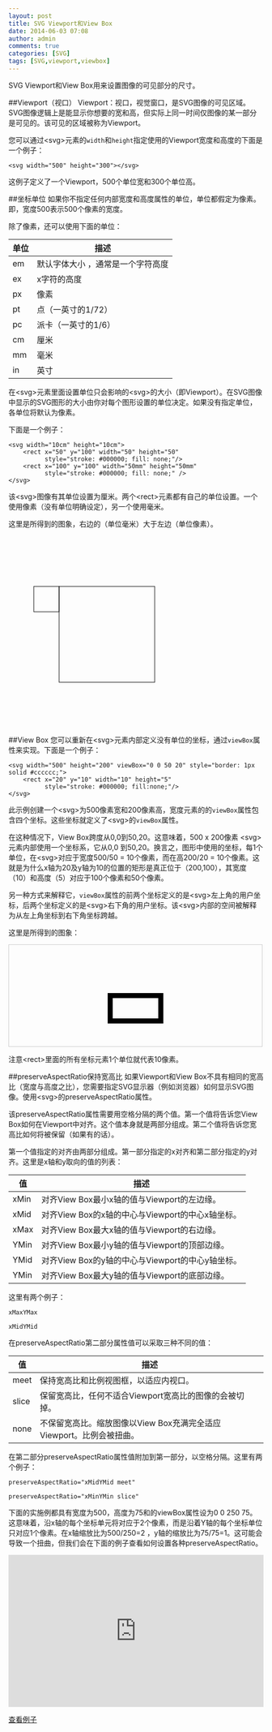 ```yaml
---
layout: post
title: SVG Viewport和View Box
date: 2014-06-03 07:08
author: admin
comments: true
categories: [SVG]
tags: [SVG,viewport,viewbox]
---
```

 
SVG Viewport和View Box用来设置图像的可见部分的尺寸。

##Viewport（视口）
Viewport：视口，视觉窗口，是SVG图像的可见区域。SVG图像逻辑上是能显示你想要的宽和高，但实际上同一时间仅图像的某一部分是可见的。该可见的区域被称为Viewport。

您可以通过&lt;svg&gt;元素的`width`和`height`指定使用的Viewport宽度和高度的下面是一个例子：

	<svg width="500" height="300"></svg>

这例子定义了一个Viewport，500个单位宽和300个单位高。

##坐标单位
如果你不指定任何内部宽度和高度属性的单位，单位都假定为像素。即，宽度500表示500个像素的宽度。

除了像素，还可以使用下面的单位：

单位 | 描述
----|-----
em	 |默认字体大小 ，通常是一个字符高度
ex	 |x字符的高度
px	 |像素
pt	 |点（一英寸的1/72）
pc	 |派卡（一英寸的1/6）
cm	 |厘米
mm	 |毫米
in	 |英寸

在&lt;svg&gt;元素里面设置单位只会影响的&lt;svg&gt;的大小（即Viewport）。在SVG图像中显示的SVG图形的大小由你对每个图形设置的单位决定。如果没有指定单位，各单位将默认为像素。

下面是一个例子：

	<svg width="10cm" height="10cm">
	    <rect x="50" y="100" width="50" height="50"
	          style="stroke: #000000; fill: none;"/>
	    <rect x="100" y="100" width="50mm" height="50mm"
	          style="stroke: #000000; fill: none;" />
	</svg>

该&lt;svg&gt;图像有其单位设置为厘米。两个&lt;rect&gt;元素都有自己的单位设置。一个使用像素（没有单位明确设定），另一个使用毫米。

这里是所得到的图象，右边的（单位毫米）大于左边（单位像素）。

<svg width="10cm" height="10cm">
<rect x="50" y="100" width="50" height="50"
  style="stroke: #000000; fill: none;"/>
<rect x="100" y="100" width="50mm" height="50mm"
  style="stroke: #000000; fill: none;" />
</svg>

##View Box
您可以重新在&lt;svg&gt;元素内部定义没有单位的坐标，通过`viewBox`属性来实现。下面是一个例子：


	<svg width="500" height="200" viewBox="0 0 50 20" style="border: 1px solid #cccccc;">
	    <rect x="20" y="10" width="10" height="5"
	          style="stroke: #000000; fill:none;"/>
	</svg>

此示例创建一个&lt;svg&gt;为500像素宽和200像素高，宽度元素的的`viewBox`属性包含四个坐标。这些坐标就定义了&lt;svg&gt;的`viewBox`属性。

在这种情况下，View Box跨度从0,0到50,20。这意味着，500 x 200像素 &lt;svg&gt;元素内部使用一个坐标系，它从0,0 到50,20。换言之，图形中使用的坐标，每1个单位，在&lt;svg&gt;对应于宽度500/50 = 10个像素，而在高200/20 = 10个像素。这就是为什么x轴为20及y轴为10的位置的矩形是真正位于（200,100），其宽度（10）和高度（5）对应于100个像素和50个像素。

另一种方式来解释它，`viewBox`属性的前两个坐标定义的是&lt;svg&gt;左上角的用户坐标，后两个坐标定义的是&lt;svg&gt;右下角的用户坐标。该&lt;svg&gt;内部的空间被解释为从左上角坐标到右下角坐标跨越。

这里是所得到的图象：


<svg width="500" height="200" viewBox="0 0 50 20" style="border: 1px solid #cccccc;">
<rect x="20" y="10" width="10" height="5"
  style="stroke: #000000; fill:none;"/>
</svg>

注意&lt;rect&gt;里面的所有坐标元素1个单位就代表10像素。

##preserveAspectRatio保持宽高比
如果Viewport和View Box不具有相同的宽高比（宽度与高度之比），您需要指定SVG显示器（例如浏览器）如何显示SVG图像。使用&lt;svg&gt;的preserveAspectRatio属性。

该preserveAspectRatio属性需要用空格分隔的两个值。第一个值将告诉您View Box如何在Viewport中对齐。这个值本身就是两部分组成。第二个值将告诉您宽高比如何将被保留（如果有的话）。

第一个值指定的对齐由两部分组成。第一部分指定的x对齐和第二部分指定的y对齐。这里是x轴和y取向的值的列表：

值	|描述
----|-----
xMin	|对齐View Box最小x轴的值与Viewport的左边缘。
xMid	|对齐View Box的x轴的中心与Viewport的中心x轴坐标。
xMax	|对齐View Box最大x轴的值与Viewport的右边缘。
YMin	|对齐View Box最小y轴的值与Viewport的顶部边缘。
YMid	|对齐View Box的y轴的中心与Viewport的中心y轴坐标。
YMin	|对齐View Box最大y轴的值与Viewport的底部边缘。

这里有两个例子：

	xMaxYMax

	xMidYMid

 
在preserveAspectRatio第二部分属性值可以采取三种不同的值：

值	|描述
----|-----
meet |	保持宽高比和比例视图框，以适应内视口。
slice|  保留宽高比，任何不适合Viewport宽高比的图像的会被切掉。
none |	不保留宽高比。缩放图像以View Box充满完全适应Viewport。比例会被扭曲。

在第二部分preserveAspectRatio属性值附加到第一部分，以空格分隔。这里有两个例子：

	preserveAspectRatio="xMidYMid meet"
	
	preserveAspectRatio="xMinYMin slice"
 
下面的实施例都具有宽度为500，高度为75和的viewBox属性设为0 0 250 75。这意味着，沿x轴的每个坐标单元将对应于2个像素，而是沿着Y轴的每个坐标单位只对应1个像素。在x轴缩放比为500/250=2 ，y轴的缩放比为75/75=1。这可能会导致一个扭曲，但我们会在下面的例子查看如何设置各种preserveAspectRatio。

<iframe style="width: 100%; height: 300px" src="http://www.w3.org/TR/SVG11/images/coords/PreserveAspectRatio.svg" allowfullscreen="allowfullscreen" frameborder="0"></iframe>

[查看例子](http://www.w3.org/TR/SVG11/images/coords/PreserveAspectRatio.svg)

 